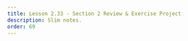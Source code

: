```yaml
---
title: Lesson 2.33 - Section 2 Review & Exercise Project
description: Slim notes.
order: 69
---
```

